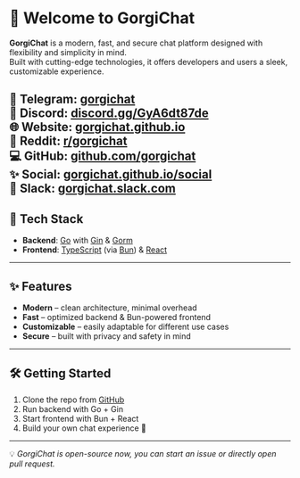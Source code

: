 # 👋 Welcome to GorgiChat

**GorgiChat** is a modern, fast, and secure chat platform designed with flexibility and simplicity in mind.  
Built with cutting-edge technologies, it offers developers and users a sleek, customizable experience.

💙 **Telegram**: [gorgichat](https://t.me/gorgichat)  
🤖 **Discord**:  [discord.gg/GyA6dt87de](https://discord.gg/GyA6dt87de)  
🌐 **Website**:  [gorgichat.github.io](https://gorgichat.github.io)  
🍊 **Reddit**:   [r/gorgichat](https://www.reddit.com/r/gorgichat)  
💻 **GitHub**:   [github.com/gorgichat](https://github.com/gorgichat)  
✨ **Social**:   [gorgichat.github.io/social](https://gorgichat.github.io/social)  
👾 **Slack**:    [gorgichat.slack.com](https://join.slack.com/t/gorgichat/shared_invite/zt-3bppl0xzb-fwW_Mazhl0CZcnG2H7oijA)  
---

## 🚀 Tech Stack
- **Backend**: [Go](https://go.dev/) with [Gin](https://gin-gonic.com/) & [Gorm](https://gorm.io/)  
- **Frontend**: [TypeScript](https://www.typescriptlang.org/) (via [Bun](https://bun.sh/)) & [React](https://react.dev/)

---

## ✨ Features
- **Modern** – clean architecture, minimal overhead  
- **Fast** – optimized backend & Bun-powered frontend  
- **Customizable** – easily adaptable for different use cases  
- **Secure** – built with privacy and safety in mind  

---

## 🛠️ Getting Started
1. Clone the repo from [GitHub](https://github.com/gorgichat)  
2. Run backend with Go + Gin  
3. Start frontend with Bun + React  
4. Build your own chat experience 🚀  

---

💡 *GorgiChat is open-source now, you can start an issue or directly open pull request.*  
